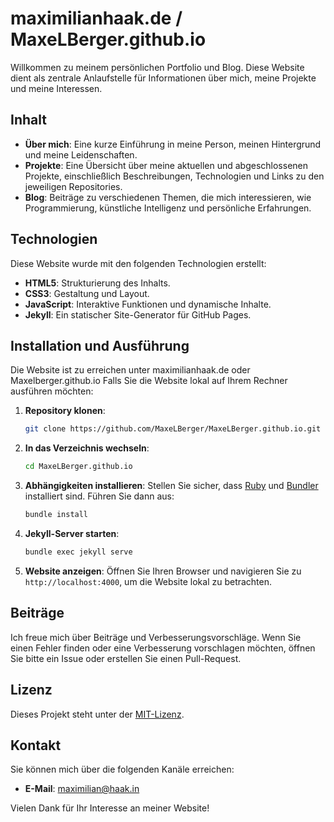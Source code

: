 # maximilianhaak.de / MaxeLBerger.github.io

Willkommen zu meinem persönlichen Portfolio und Blog. Diese Website dient als zentrale Anlaufstelle für Informationen über mich, meine Projekte und meine Interessen.

## Inhalt

- **Über mich**: Eine kurze Einführung in meine Person, meinen Hintergrund und meine Leidenschaften.
- **Projekte**: Eine Übersicht über meine aktuellen und abgeschlossenen Projekte, einschließlich Beschreibungen, Technologien und Links zu den jeweiligen Repositories.
- **Blog**: Beiträge zu verschiedenen Themen, die mich interessieren, wie Programmierung, künstliche Intelligenz und persönliche Erfahrungen.

## Technologien

Diese Website wurde mit den folgenden Technologien erstellt:

- **HTML5**: Strukturierung des Inhalts.
- **CSS3**: Gestaltung und Layout.
- **JavaScript**: Interaktive Funktionen und dynamische Inhalte.
- **Jekyll**: Ein statischer Site-Generator für GitHub Pages.

## Installation und Ausführung
Die Website ist zu erreichen unter maximilianhaak.de oder Maxelberger.github.io
Falls Sie die Website lokal auf Ihrem Rechner ausführen möchten:

1. **Repository klonen**:
   ```bash
   git clone https://github.com/MaxeLBerger/MaxeLBerger.github.io.git
   ```
2. **In das Verzeichnis wechseln**:
   ```bash
   cd MaxeLBerger.github.io
   ```
3. **Abhängigkeiten installieren**:
   Stellen Sie sicher, dass [Ruby](https://www.ruby-lang.org/) und [Bundler](https://bundler.io/) installiert sind. Führen Sie dann aus:
   ```bash
   bundle install
   ```
4. **Jekyll-Server starten**:
   ```bash
   bundle exec jekyll serve
   ```
5. **Website anzeigen**:
   Öffnen Sie Ihren Browser und navigieren Sie zu `http://localhost:4000`, um die Website lokal zu betrachten.

## Beiträge

Ich freue mich über Beiträge und Verbesserungsvorschläge. Wenn Sie einen Fehler finden oder eine Verbesserung vorschlagen möchten, öffnen Sie bitte ein Issue oder erstellen Sie einen Pull-Request.

## Lizenz

Dieses Projekt steht unter der [MIT-Lizenz](LICENSE).

## Kontakt

Sie können mich über die folgenden Kanäle erreichen:

- **E-Mail**: [maximilian@haak.in](mailto:maximilian@haak.in)

Vielen Dank für Ihr Interesse an meiner Website!
